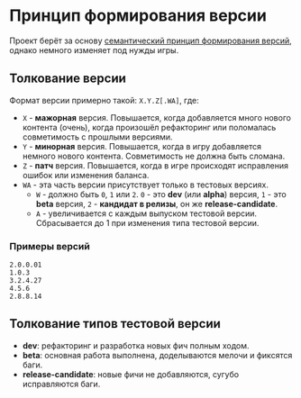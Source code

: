 # Принцип формирования версии

Проект берёт за основу [семантический принцип формирования версий](https://semver.org/), однако немного изменяет под нужды игры.

## Толкование версии

Формат версии примерно такой: `X.Y.Z[.WA]`, где:

- `X` - **мажорная** версия. Повышается, когда добавляется много нового контента (очень), когда произошёл рефакторинг или поломалась совметимость с прошлыми версиями.
- `Y` - **минорная** версия. Повышается, когда в игру добавляется немного нового контента. Совметимость не должна быть сломана.
- `Z` - **патч** версия. Повышается, когда в игре происходят исправления ошибок или изменения баланса.
- `WA` - эта часть версии присутствует только в тестовых версиях.
    - `W` - должно быть `0`, `1` или `2`. `0` - это **dev** (или **alpha**) версия, `1` - это **beta** версия, `2` - **кандидат в релизы**, он же **release-candidate**.
    - `A` - увеличивается с каждым выпуском тестовой версии. Сбрасывается до 1 при изменения типа тестовой версии.

### Примеры версий

```
2.0.0.01
1.0.3
3.2.4.27
4.5.6
2.8.8.14
```

## Толкование типов тестовой версии

- **dev**: рефакторинг и разработка новых фич полным ходом.
- **beta**: основная работа выполнена, доделываются мелочи и фиксятся баги.
- **release-candidate**: новые фичи не добавляются, сугубо исправляются баги.